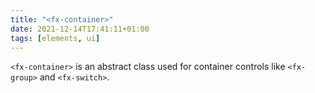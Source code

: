 ```yaml
---
title: "<fx-container>"
date: 2021-12-14T17:41:11+01:00
tags: [elements, ui]
---
```


`<fx-container>` is an abstract class used for container controls 
like `<fx-group>` and `<fx-switch>`.


